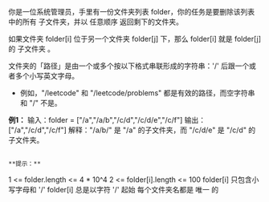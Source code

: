 你是一位系统管理员，手里有一份文件夹列表 folder，你的任务是要删除该列表中的所有 子文件夹，并以 任意顺序 返回剩下的文件夹。

如果文件夹 folder[i] 位于另一个文件夹 folder[j] 下，那么 folder[i] 就是 folder[j] 的 子文件夹 。

文件夹的「路径」是由一个或多个按以下格式串联形成的字符串：'/' 后跟一个或者多个小写英文字母。

- 例如，"/leetcode" 和 "/leetcode/problems" 都是有效的路径，而空字符串和 "/" 不是。

**例1：**
输入：folder = ["/a","/a/b","/c/d","/c/d/e","/c/f"]
输出：["/a","/c/d","/c/f"]
解释："/a/b/" 是 "/a" 的子文件夹，而 "/c/d/e" 是 "/c/d" 的子文件夹。
```

**提示：**
```
1 <= folder.length <= 4 * 10^4
2 <= folder[i].length <= 100
folder[i] 只包含小写字母和 '/'
folder[i] 总是以字符 '/' 起始
每个文件夹名都是 唯一 的
```